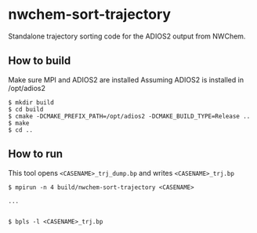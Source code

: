 # nwchem-sort-trajectory

Standalone trajectory sorting code for the ADIOS2 output from NWChem. 


## How to build

Make sure MPI and ADIOS2 are installed
Assuming ADIOS2 is installed in /opt/adios2

```
$ mkdir build
$ cd build
$ cmake -DCMAKE_PREFIX_PATH=/opt/adios2 -DCMAKE_BUILD_TYPE=Release ..
$ make
$ cd ..
```


## How to run
This tool opens `<CASENAME>_trj_dump.bp` and writes `<CASENAME>_trj.bp`

```
$ mpirun -n 4 build/nwchem-sort-trajectory <CASENAME>

...


$ bpls -l <CASENAME>_trj.bp

```

